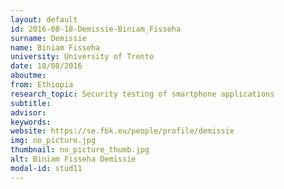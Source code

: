 ```yaml
---
layout: default 
id: 2016-08-18-Demissie-Biniam_Fisseha
surname: Demissie
name: Biniam Fisseha
university: University of Trento
date: 18/08/2016
aboutme: 
from: Ethiopia
research_topic: Security testing of smartphone applications
subtitle: 
advisor: 
keywords: 
website: https://se.fbk.eu/people/profile/demissie
img: no_picture.jpg
thumbnail: no_picture_thumb.jpg
alt: Biniam Fisseha Demissie
modal-id: stud11
---
```


